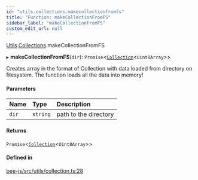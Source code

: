 ```yaml
---
id: "utils.collections.makecollectionfromfs"
title: "Function: makeCollectionFromFS"
sidebar_label: "makeCollectionFromFS"
custom_edit_url: null
---
```


[Utils](../modules/utils.md).[Collections](../modules/utils.collections.md).makeCollectionFromFS

▸ **makeCollectionFromFS**(`dir`): `Promise`<[`Collection`](../types/collection.md)<`Uint8Array`\>\>

Creates array in the format of Collection with data loaded from directory on filesystem.
The function loads all the data into memory!

#### Parameters

| Name | Type | Description |
| :------ | :------ | :------ |
| `dir` | `string` | path to the directory |

#### Returns

`Promise`<[`Collection`](../types/collection.md)<`Uint8Array`\>\>

#### Defined in

[bee-js/src/utils/collection.ts:28](https://github.com/ethersphere/bee-js/blob/6f227e1/src/utils/collection.ts#L28)
